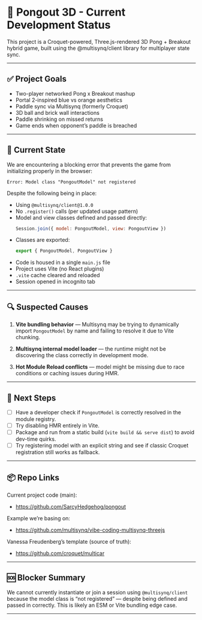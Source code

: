# 🧱 Pongout 3D - Current Development Status

This project is a Croquet-powered, Three.js-rendered 3D Pong + Breakout hybrid game, built using the @multisynq/client library for multiplayer state sync.

---

## ✅ Project Goals

- Two-player networked Pong x Breakout mashup
- Portal 2-inspired blue vs orange aesthetics
- Paddle sync via Multisynq (formerly Croquet)
- 3D ball and brick wall interactions
- Paddle shrinking on missed returns
- Game ends when opponent’s paddle is breached

---

## 🧠 Current State

We are encountering a blocking error that prevents the game from initializing properly in the browser:

```
Error: Model class "PongoutModel" not registered
```

Despite the following being in place:

- Using `@multisynq/client@1.0.0`
- No `.register()` calls (per updated usage pattern)
- Model and view classes defined and passed directly:
  ```js
  Session.join({ model: PongoutModel, view: PongoutView })
  ```
- Classes are exported:
  ```js
  export { PongoutModel, PongoutView }
  ```
- Code is housed in a single `main.js` file
- Project uses Vite (no React plugins)
- `.vite` cache cleared and reloaded
- Session opened in incognito tab

---

## 🔍 Suspected Causes

1. **Vite bundling behavior** — Multisynq may be trying to dynamically import `PongoutModel` by name and failing to resolve it due to Vite chunking.

2. **Multisynq internal model loader** — the runtime might not be discovering the class correctly in development mode.

3. **Hot Module Reload conflicts** — model might be missing due to race conditions or caching issues during HMR.

---

## 🧪 Next Steps

- [ ] Have a developer check if `PongoutModel` is correctly resolved in the module registry.
- [ ] Try disabling HMR entirely in Vite.
- [ ] Package and run from a static build (`vite build && serve dist`) to avoid dev-time quirks.
- [ ] Try registering model with an explicit string and see if classic Croquet registration still works as fallback.

---

## 📦 Repo Links

Current project code (main):
- https://github.com/SarcyHedgehog/pongout

Example we’re basing on:
- https://github.com/multisynq/vibe-coding-multisynq-threejs

Vanessa Freudenberg’s template (source of truth):
- https://github.com/croquet/multicar

---

## 🆘 Blocker Summary

We cannot currently instantiate or join a session using `@multisynq/client` because the model class is “not registered” — despite being defined and passed in correctly. This is likely an ESM or Vite bundling edge case.

---
